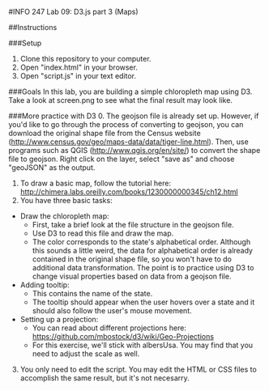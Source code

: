 #INFO 247 Lab 09: D3.js part 3 (Maps)

##Instructions

###Setup
1. Clone this repository to your computer.
2. Open "index.html" in your browser.
3. Open "script.js" in your text editor.

###Goals
In this lab, you are building a simple chloropleth map using D3. Take a look at screen.png to see what the final result may look like.

###More practice with D3
0. The geojson file is already set up. However, if you'd like to go through the process of converting to geojson, you can download the original shape file from the Census website (http://www.census.gov/geo/maps-data/data/tiger-line.html). Then, use programs such as QGIS (http://www.qgis.org/en/site/) to convert the shape file to geojson. Right click on the layer, select "save as" and choose "geoJSON" as the output.
1. To draw a basic map, follow the tutorial here: http://chimera.labs.oreilly.com/books/1230000000345/ch12.html
2. You have three basic tasks:
  * Draw the chloropleth map:
    * First, take a brief look at the file structure in the geojson file.
    * Use D3 to read this file and draw the map.
    * The color corresponds to the state's alphabetical order. Although this sounds a little weird, the data for alphabetical order is already contained in the original shape file, so you won't have to do additional data transformation. The point is to practice using D3 to change visual properties based on data from a geojson file.
  * Adding tooltip:
    * This contains the name of the state.
    * The tooltip should appear when the user hovers over a state and it should also follow the user's mouse movement.
  * Setting up a projection:
    * You can read about different projections here: https://github.com/mbostock/d3/wiki/Geo-Projections
    * For this exercise, we'll stick with albersUsa. You may find that you need to adjust the scale as well.
3. You only need to edit the script. You may edit the HTML or CSS files to accomplish the same result, but it's not necesarry.